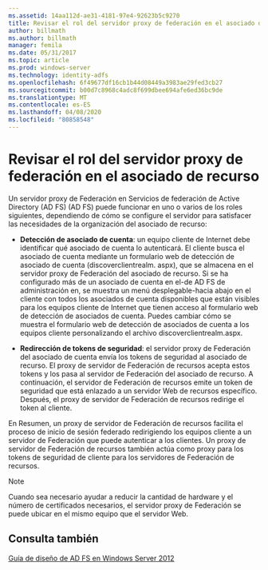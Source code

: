 ```yaml
---
ms.assetid: 14aa112d-ae31-4181-97e4-92623b5c9270
title: Revisar el rol del servidor proxy de federación en el asociado de recurso
author: billmath
ms.author: billmath
manager: femila
ms.date: 05/31/2017
ms.topic: article
ms.prod: windows-server
ms.technology: identity-adfs
ms.openlocfilehash: 6f49677df16cb1b44d08449a3983ae29fed3cb27
ms.sourcegitcommit: b00d7c8968c4adc8f699dbee694afe6ed36bc9de
ms.translationtype: MT
ms.contentlocale: es-ES
ms.lasthandoff: 04/08/2020
ms.locfileid: "80858548"
---
```

# <a name="review-the-role-of-the-federation-server-proxy-in-the-resource-partner"></a>Revisar el rol del servidor proxy de federación en el asociado de recurso

Un servidor proxy de Federación en Servicios de federación de Active Directory (AD FS) \(AD FS\) puede funcionar en uno o varios de los roles siguientes, dependiendo de cómo se configure el servidor para satisfacer las necesidades de la organización del asociado de recurso:  
  
-   **Detección de asociado de cuenta**: un equipo cliente de Internet debe identificar qué asociado de cuenta lo autenticará. El cliente busca el asociado de cuenta mediante un formulario web de detección de asociado de cuenta \(discoverclientrealm. aspx\), que se almacena en el servidor proxy de Federación del asociado de recurso. Si se ha configurado más de un asociado de cuenta en el\-de AD FS de administración en, se muestra un menú desplegable\-hacia abajo en el cliente con todos los asociados de cuenta disponibles que están visibles para los equipos cliente de Internet que tienen acceso al formulario web de detección de asociados de cuenta. Puedes cambiar cómo se muestra el formulario web de detección de asociados de cuenta a los equipos cliente personalizando el archivo discoverclientrealm.aspx.  
  
-   **Redirección de tokens de seguridad**: el servidor proxy de Federación del asociado de cuenta envía los tokens de seguridad al asociado de recurso. El proxy de servidor de Federación de recursos acepta estos tokens y los pasa al servidor de Federación del asociado de recurso. A continuación, el servidor de Federación de recursos emite un token de seguridad que está enlazado a un servidor Web de recursos específico. Después, el proxy de servidor de Federación de recursos redirige el token al cliente.  
  
En Resumen, un proxy de servidor de Federación de recursos facilita el proceso de inicio de sesión federado redirigiendo los equipos cliente a un servidor de Federación que puede autenticar a los clientes. Un proxy de servidor de Federación de recursos también actúa como proxy para los tokens de seguridad de cliente para los servidores de Federación de recursos.  
  
> [!NOTE]  
> Cuando sea necesario ayudar a reducir la cantidad de hardware y el número de certificados necesarios, el servidor proxy de Federación se puede ubicar en el mismo equipo que el servidor Web.  
  
## <a name="see-also"></a>Consulta también
[Guía de diseño de AD FS en Windows Server 2012](AD-FS-Design-Guide-in-Windows-Server-2012.md)

